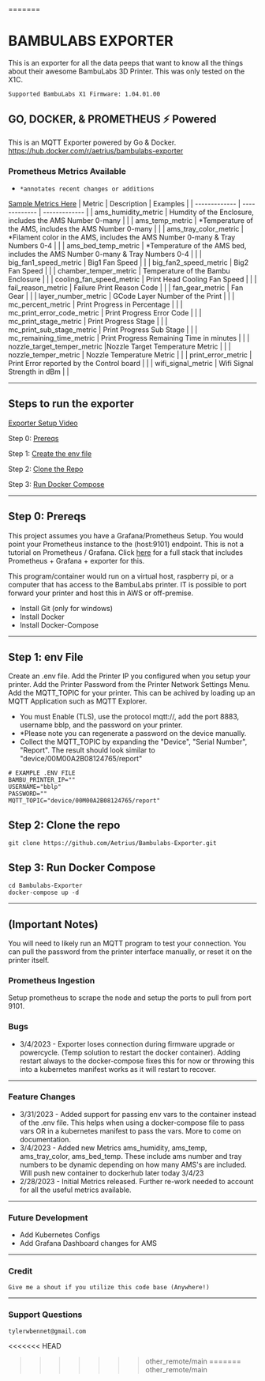 
=======

# BAMBULABS EXPORTER
This is an exporter for all the data peeps that want to know all the things about their awesome BambuLabs 3D Printer. This was only tested on the X1C.

`Supported BambuLabs X1 Firmware:
1.04.01.00`


## GO, DOCKER, & PROMETHEUS ⚡ Powered
This is an MQTT Exporter powered by Go & Docker. 
https://hub.docker.com/r/aetrius/bambulabs-exporter


### Prometheus Metrics Available
- `*annotates recent changes or additions`

[Sample Metrics Here](sample.md)
| Metric   | Description | Examples |
| ------------- | ------------- |  ------------- |
| ams_humidity_metric  | Humdity of the Enclosure, includes the AMS Number 0-many  | |
| ams_temp_metric  | *Temperature of the AMS, includes the AMS Number 0-many | |
| ams_tray_color_metric | *Filament color in the AMS, includes the AMS Number 0-many & Tray Numbers 0-4 | |
| ams_bed_temp_metric | *Temperature of the AMS bed, includes the AMS Number 0-many & Tray Numbers 0-4 | |
| big_fan1_speed_metric | Big1 Fan Speed  | |
| big_fan2_speed_metric | Big2 Fan Speed  | |
| chamber_temper_metric | Temperature of the Bambu Enclosure  | |
| cooling_fan_speed_metric | Print Head Cooling Fan Speed  | |
| fail_reason_metric | Failure Print Reason Code  | |
| fan_gear_metric | Fan Gear   | |
| layer_number_metric | GCode Layer Number of the Print  | |
| mc_percent_metric | Print Progress in Percentage  | |
| mc_print_error_code_metric | Print Progress Error Code | |
| mc_print_stage_metric | Print Progress Stage | |
| mc_print_sub_stage_metric | Print Progress Sub Stage | |
| mc_remaining_time_metric | Print Progress Remaining Time in minutes  | |
| nozzle_target_temper_metric |Nozzle Target Temperature Metric | |
| nozzle_temper_metric | Nozzle Temperature Metric | |
| print_error_metric | Print Error reported by the Control board | |
| wifi_signal_metric | Wifi Signal Strength in dBm | |

---

## Steps to run the exporter
[Exporter Setup Video](https://www.youtube.com/watch?v=E80Y5kTJaNM&ab_channel=TylerBennet)

Step 0: [Prereqs](#step-0-prereqs)

Step 1: [Create the env file](#step-1-env-file)

Step 2: [Clone the Repo](#step-2-clone-the-repo)

Step 3: [Run Docker Compose](#step-3-run-docker-compose)

---

## Step 0: Prereqs
This project assumes you have a Grafana/Prometheus Setup. You would point your Prometheus instance to the (host:9101) endpoint. This is not a tutorial on Prometheus / Grafana. Click [here](README-FULLSTACK.md) for a full stack that includes Prometheus + Grafana + exporter for this.

This program/container would run on a virtual host, raspberry pi, or a computer that has access to the BambuLabs printer. IT is possible to port forward your printer and host this in AWS or off-premise.
- Install Git (only for windows)
- Install Docker
- Install Docker-Compose

---

## Step 1: env File
Create an .env file.
Add the Printer IP you configured when you setup your printer.
Add the Printer Password from the Printer Network Settings Menu.
Add the MQTT_TOPIC for your printer. This can be achived by loading up an MQTT Application such as MQTT Explorer. 
- You must Enable (TLS), use the protocol mqtt://, add the port 8883, username bblp, and the password on your printer. 
- *Please note you can regenerate a password on the device manually.
- Collect the MQTT_TOPIC by expanding the "Device", "Serial Number", "Report". The result should look similar to "device/00M00A2B08124765/report"

```
# EXAMPLE .ENV FILE
BAMBU_PRINTER_IP=""
USERNAME="bblp"
PASSWORD=""
MQTT_TOPIC="device/00M00A2B08124765/report"
```


## Step 2: Clone the repo

```
git clone https://github.com/Aetrius/Bambulabs-Exporter.git
```

## Step 3: Run Docker Compose
```
cd Bambulabs-Exporter
docker-compose up -d
```

---

## (Important Notes)
You will need to likely run an MQTT program to test your connection. You can pull the password from the printer interface manually, or reset it on the printer itself.


### Prometheus Ingestion
Setup prometheus to scrape the node and setup the ports to pull from port 9101.



### Bugs
- 3/4/2023 - Exporter loses connection during firmware upgrade or powercycle. (Temp solution to restart the docker container). Adding restart always to the docker-compose fixes this for now or throwing this into a kubernetes manifest works as it will restart to recover.

---

### Feature Changes
- 3/31/2023 - Added support for passing env vars to the container instead of the .env file. This helps when using a docker-compose file to pass vars OR in a kubernetes manifest to pass the vars. More to come on documentation.
- 3/4/2023 - Added new Metrics ams_humidity, ams_temp, ams_tray_color, ams_bed_temp. These include ams number and tray numbers to be dynamic depending on how many AMS's are included. Will push new container to dockerhub later today 3/4/23
- 2/28/2023 - Initial Metrics released. Further re-work needed to account for all the useful metrics available.
---

### Future Development
- Add Kubernetes Configs
- Add Grafana Dashboard changes for AMS

---

### Credit
```
Give me a shout if you utilize this code base (Anywhere!)
```

---

### Support Questions 

```
tylerwbennet@gmail.com
```
<<<<<<< HEAD
>>>>>>> other_remote/main
=======
>>>>>>> other_remote/main
